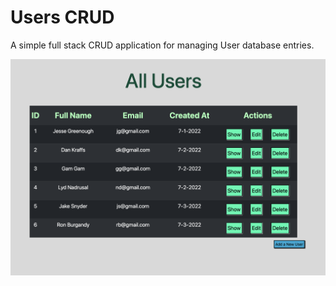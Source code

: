 # Users CRUD

A simple full stack CRUD application for managing User database entries.

![Users CRUD Image](https://github.com/GreenJ84/Python/raw/master/Flask_MySQL/Users_CRUD/UsersCrud.png)